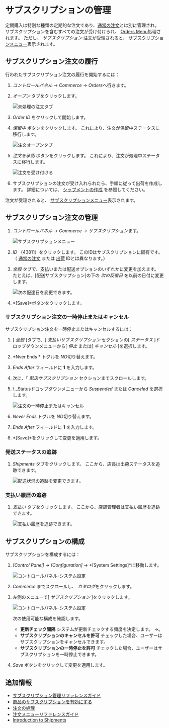 # サブスクリプションの管理

定期購入は特別な種類の定期的な注文であり、[通常の注文](../orders/processing-an-order.md)とは別に管理され。 サブスクリプションを含むすべての注文が受け付けられ、 [Orders Menu](../orders/orders-menu-reference-guide.md)処理されます。 ただし、 *サブスクリプション* 注文が受理されると、 [サブスクリプションメニュー](./subscription-administration-reference-guide.md)表示されます。

## サブスクリプション注文の履行

行われたサブスクリプション注文の履行を開始するには：

1.  *コントロールパネル* → *Commerce* → *Orders*へ行きます。

2.  *オープン* タブをクリックします。

    ![未処理の注文タブ](./managing-subscriptions/images/01.png)

3.  *Order ID* をクリックして開始します。

4.  *保留中* ボタンをクリックします。 これにより、注文が保留中ステータスに移行します。

    ![注文オープンタブ](./managing-subscriptions/images/07.png)

5.  *注文を承認* ボタンをクリックします。 これにより、注文が処理中ステータスに移行します。

    ![注文を受け付ける](./managing-subscriptions/images/02.png)

6.  サブスクリプションの注文が受け入れられたら、手順に従って出荷を作成します。 詳細については、 [シップメントの作成](../shipments/creating-a-shipment.md) を参照してください。

注文が受理されると、 [サブスクリプションメニュー](./subscription-administration-reference-guide.md)表示されます。

## サブスクリプション注文の管理

1.  *コントロールパネル* → *Commerce* → *サブスクリプション*ます。

    ![サブスクリプションメニュー](./managing-subscriptions/images/03.png)

2.  *ID* （43811）をクリックします。 このIDはサブスクリプションに固有です。 （ [通常の注文](../orders/processing-an-order.md) または [出荷](../shipments/introduction-to-shipments.md) IDとは異なります。）

3.  *全般* タブで、支払いまたは配送オプションのいずれかに変更を加えます。 たとえば、[配送サブスクリプション]の下の *次の反復日* を以前の日付に変更します。

    ![次の配達日を変更できます。](./managing-subscriptions/images/04.png)

4.  *[Save]*ボタンをクリックします。

### サブスクリプション注文の一時停止またはキャンセル

サブスクリプション注文を一時停止またはキャンセルするには：

1.  [ *全般* ]タブで、[ *支払いサブスクリプション* セクションの[ *ステータス* ]ドロップダウンメニューから[ *停止* または[ *キャンセル* ]を選択します。

2.  *Nver Ends * トグルを *NO*切り替えます。

3.  *Ends After* フィールドに **1** を入力します。

4.  次に、「 *配送サブスクリプション* セクションまでスクロールします。

5.  \ _Statusドロップダウンメニューから *Suspended* または *Canceled* を選択します。

    ![注文の一時停止またはキャンセル](./managing-subscriptions/images/08.png)

6.  *Never Ends* トグルを *NO*切り替えます。

7.  *Ends After* フィールドに **1** を入力します。

8.  *[Save]*をクリックして変更を適用します。

### 発送ステータスの追跡

1.  *Shipments* タブをクリックします。 ここから、店長は出荷ステータスを追跡できます。

    ![配送状況の追跡を変更できます。](managing-subscriptions/images/05.png)

### 支払い履歴の追跡

1.  *支払い* タブをクリックします。 ここから、店舗管理者は支払い履歴を追跡できます。

    ![支払い履歴を追跡できます。](managing-subscriptions/images/06.png)

## サブスクリプションの構成

サブスクリプションを構成するには：

1.  *[Control Panel]* → *[Configuration]* → *[System Settings]*に移動します。

    ![コントロールパネル-システム設定](managing-subscriptions/images/09.png)

2.  *Commerce* までスクロールし、 *カタログ*をクリックします。

3.  左側のメニューで[ *サブスクリプション* ]をクリックします。

    ![コントロールパネル-システム設定](managing-subscriptions/images/10.png)

    次の使用可能な構成を確認します。

      - **更新チェック間隔** システムが更新チェックする頻度を決定します。 ->。
      - **サブスクリプションのキャンセルを許可** チェックした場合、ユーザーはサブスクリプションをキャンセルできます。
      - **サブスクリプションの一時停止を許可** チェックした場合、ユーザーはサブスクリプションを一時停止できます。

4.  *Save* ボタンをクリックして変更を適用します。

## 追加情報

  - [サブスクリプション管理リファレンスガイド](./subscription-administration-reference-guide.md)
  - [商品のサブスクリプションを有効にする](../../managing-a-catalog/creating-and-managing-products/products/enabling-subscriptions-for-a-product.md)
  - [注文の処理](../orders/processing-an-order.md)
  - [注文メニューリファレンスガイド](../orders/orders-menu-reference-guide.md)
  - [Introduction to Shipments](../shipments/introduction-to-shipments.md)
